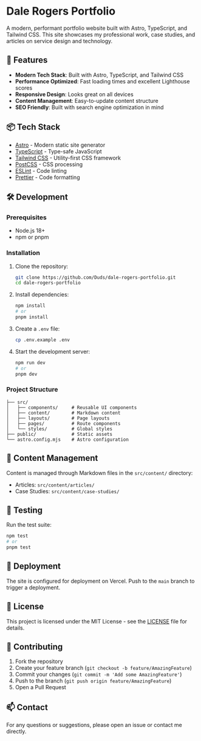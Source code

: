 # Dale Rogers Portfolio

A modern, performant portfolio website built with Astro, TypeScript, and Tailwind CSS. This site showcases my professional work, case studies, and articles on service design and technology.

## 🚀 Features

- **Modern Tech Stack**: Built with Astro, TypeScript, and Tailwind CSS
- **Performance Optimized**: Fast loading times and excellent Lighthouse scores
- **Responsive Design**: Looks great on all devices
- **Content Management**: Easy-to-update content structure
- **SEO Friendly**: Built with search engine optimization in mind

## 📦 Tech Stack

- [Astro](https://astro.build/) - Modern static site generator
- [TypeScript](https://www.typescriptlang.org/) - Type-safe JavaScript
- [Tailwind CSS](https://tailwindcss.com/) - Utility-first CSS framework
- [PostCSS](https://postcss.org/) - CSS processing
- [ESLint](https://eslint.org/) - Code linting
- [Prettier](https://prettier.io/) - Code formatting

## 🛠️ Development

### Prerequisites

- Node.js 18+
- npm or pnpm

### Installation

1. Clone the repository:

   ```bash
   git clone https://github.com/Duds/dale-rogers-portfolio.git
   cd dale-rogers-portfolio
   ```

2. Install dependencies:

   ```bash
   npm install
   # or
   pnpm install
   ```

3. Create a `.env` file:

   ```bash
   cp .env.example .env
   ```

4. Start the development server:
   ```bash
   npm run dev
   # or
   pnpm dev
   ```

### Project Structure

```
├── src/
│   ├── components/     # Reusable UI components
│   ├── content/        # Markdown content
│   ├── layouts/        # Page layouts
│   ├── pages/          # Route components
│   └── styles/         # Global styles
├── public/             # Static assets
└── astro.config.mjs    # Astro configuration
```

## 📝 Content Management

Content is managed through Markdown files in the `src/content/` directory:

- Articles: `src/content/articles/`
- Case Studies: `src/content/case-studies/`

## 🧪 Testing

Run the test suite:

```bash
npm test
# or
pnpm test
```

## 🚀 Deployment

The site is configured for deployment on Vercel. Push to the `main` branch to trigger a deployment.

## 📄 License

This project is licensed under the MIT License - see the [LICENSE](LICENSE) file for details.

## 🤝 Contributing

1. Fork the repository
2. Create your feature branch (`git checkout -b feature/AmazingFeature`)
3. Commit your changes (`git commit -m 'Add some AmazingFeature'`)
4. Push to the branch (`git push origin feature/AmazingFeature`)
5. Open a Pull Request

## 📫 Contact

For any questions or suggestions, please open an issue or contact me directly.
